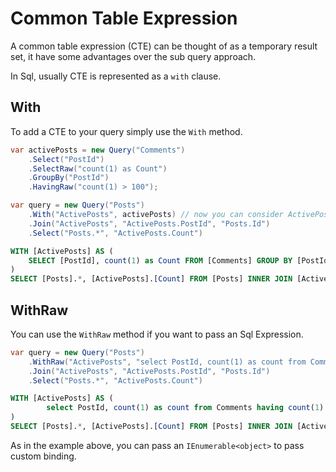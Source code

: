 # Common Table Expression
A common table expression (CTE) can be thought of as a temporary result set, it have some advantages over the sub query approach.

In Sql, usually CTE is represented as a `with` clause.

## With
To add a CTE to your query simply use the `With` method.

```cs
var activePosts = new Query("Comments")
    .Select("PostId")
    .SelectRaw("count(1) as Count")
    .GroupBy("PostId")
    .HavingRaw("count(1) > 100");

var query = new Query("Posts")
    .With("ActivePosts", activePosts) // now you can consider ActivePosts as a regular table in the database
    .Join("ActivePosts", "ActivePosts.PostId", "Posts.Id")
    .Select("Posts.*", "ActivePosts.Count")
```

```sql
WITH [ActivePosts] AS (
    SELECT [PostId], count(1) as Count FROM [Comments] GROUP BY [PostId] HAVING count(1) > 100
)
SELECT [Posts].*, [ActivePosts].[Count] FROM [Posts] INNER JOIN [ActivePosts] ON [ActivePosts].[PostId] = [Posts].[Id]
```

## WithRaw
You can use the `WithRaw` method if you want to pass an Sql Expression.

```cs
var query = new Query("Posts")
    .WithRaw("ActivePosts", "select PostId, count(1) as count from Comments having count(1) > ?", new [] {50}) // now you can consider ActivePosts as a regular table in the database
    .Join("ActivePosts", "ActivePosts.PostId", "Posts.Id")
    .Select("Posts.*", "ActivePosts.Count")
```

```sql
WITH [ActivePosts] AS (
        select PostId, count(1) as count from Comments having count(1) > 50
)
SELECT [Posts].*, [ActivePosts].[Count] FROM [Posts] INNER JOIN [ActivePosts] ON [ActivePosts].[PostId] = [Posts].[Id]
```

As in the example above, you can pass an `IEnumerable<object>` to pass custom binding.